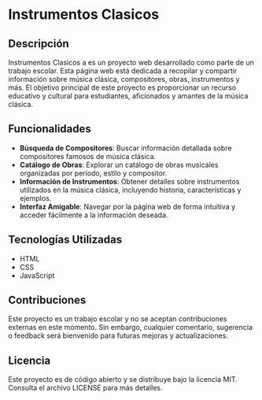 # Instrumentos Clasicos

## Descripción

Instrumentos Clasicos a es un proyecto web desarrollado como parte de un trabajo escolar. Esta página web está dedicada a recopilar y compartir información sobre música clásica, compositores, obras, instrumentos y más. El objetivo principal de este proyecto es proporcionar un recurso educativo y cultural para estudiantes, aficionados y amantes de la música clásica.

## Funcionalidades

- **Búsqueda de Compositores**: Buscar información detallada sobre compositores famosos de música clásica.
- **Catálogo de Obras**: Explorar un catálogo de obras musicales organizadas por período, estilo y compositor.
- **Información de Instrumentos**: Obtener detalles sobre instrumentos utilizados en la música clásica, incluyendo historia, características y ejemplos.
- **Interfaz Amigable**: Navegar por la página web de forma intuitiva y acceder fácilmente a la información deseada.

## Tecnologías Utilizadas

- HTML
- CSS
- JavaScript

## Contribuciones
Este proyecto es un trabajo escolar y no se aceptan contribuciones externas en este momento. Sin embargo, cualquier comentario, sugerencia o feedback será bienvenido para futuras mejoras y actualizaciones.

## Licencia
Este proyecto es de código abierto y se distribuye bajo la licencia MIT. Consulta el archivo LICENSE para más detalles.
